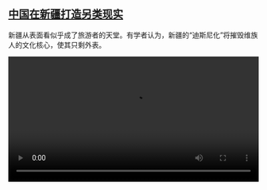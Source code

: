 <!--1695133022000-->
[中国在新疆打造另类现实](https://www.dw.com/zh/%E4%B8%AD%E5%9B%BD%E5%9C%A8%E6%96%B0%E7%96%86%E6%89%93%E9%80%A0%E5%8F%A6%E7%B1%BB%E7%8E%B0%E5%AE%9E/a-66865441)
------

<p>新疆从表面看似乎成了旅游者的天堂。有学者认为，新疆的“迪斯尼化”将摧毁维族人的文化核心，使其只剩外表。</small></p><video src="https://tvdownloaddw-a.akamaihd.net/dwtv_video/flv/vdt_zh/2023/bchi230919_001_alternativewide_01r_AVC_1280x720.mp4" controls style="width:100%"></video>
